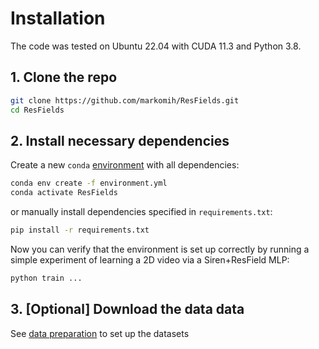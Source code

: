 # Installation

The code was tested on Ubuntu 22.04 with CUDA 11.3 and Python 3.8.

## 1. Clone the repo

```bash
git clone https://github.com/markomih/ResFields.git
cd ResFields
```

## 2. Install necessary dependencies

Create a new `conda` [environment](https://www.anaconda.com/) with all dependencies: 
```bash
conda env create -f environment.yml
conda activate ResFields
```
or manually install dependencies specified in `requirements.txt`:
```bash
pip install -r requirements.txt
```

Now you can verify that the environment is set up correctly by running a simple experiment of learning a 2D video via a Siren+ResField MLP: 
```bash
python train ...
```

## 3. [Optional] Download the data data
See [data preparation](https://github.com/markomih/ResFields/blob/master/docs/data.md) to set up the datasets

